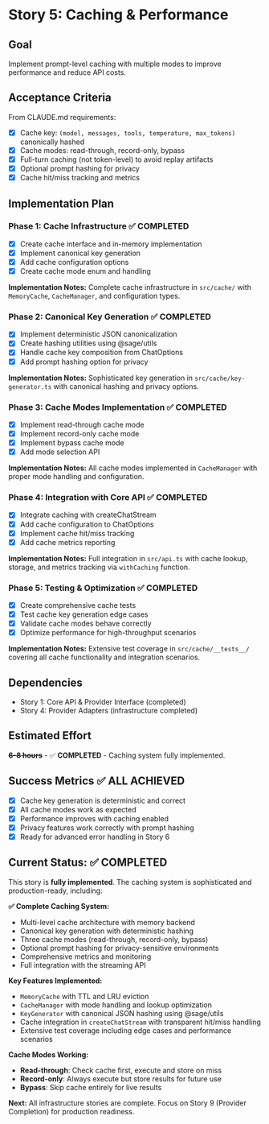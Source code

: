 # Story 5: Caching & Performance

## Goal

Implement prompt-level caching with multiple modes to improve performance and reduce API costs.

## Acceptance Criteria

From CLAUDE.md requirements:

- [x] Cache key: `(model, messages, tools, temperature, max_tokens)` canonically hashed
- [x] Cache modes: read-through, record-only, bypass
- [x] Full-turn caching (not token-level) to avoid replay artifacts
- [x] Optional prompt hashing for privacy
- [x] Cache hit/miss tracking and metrics

## Implementation Plan

### Phase 1: Cache Infrastructure ✅ COMPLETED

- [x] Create cache interface and in-memory implementation
- [x] Implement canonical key generation
- [x] Add cache configuration options
- [x] Create cache mode enum and handling

**Implementation Notes:** Complete cache infrastructure in `src/cache/` with `MemoryCache`, `CacheManager`, and configuration types.

### Phase 2: Canonical Key Generation ✅ COMPLETED

- [x] Implement deterministic JSON canonicalization
- [x] Create hashing utilities using @sage/utils
- [x] Handle cache key composition from ChatOptions
- [x] Add prompt hashing option for privacy

**Implementation Notes:** Sophisticated key generation in `src/cache/key-generator.ts` with canonical hashing and privacy options.

### Phase 3: Cache Modes Implementation ✅ COMPLETED

- [x] Implement read-through cache mode
- [x] Implement record-only cache mode
- [x] Implement bypass cache mode
- [x] Add mode selection API

**Implementation Notes:** All cache modes implemented in `CacheManager` with proper mode handling and configuration.

### Phase 4: Integration with Core API ✅ COMPLETED

- [x] Integrate caching with createChatStream
- [x] Add cache configuration to ChatOptions
- [x] Implement cache hit/miss tracking
- [x] Add cache metrics reporting

**Implementation Notes:** Full integration in `src/api.ts` with cache lookup, storage, and metrics tracking via `withCaching` function.

### Phase 5: Testing & Optimization ✅ COMPLETED

- [x] Create comprehensive cache tests
- [x] Test cache key generation edge cases
- [x] Validate cache modes behave correctly
- [x] Optimize performance for high-throughput scenarios

**Implementation Notes:** Extensive test coverage in `src/cache/__tests__/` covering all cache functionality and integration scenarios.

## Dependencies

- Story 1: Core API & Provider Interface (completed)
- Story 4: Provider Adapters (infrastructure completed)

## Estimated Effort

**~~6-8 hours~~** - ✅ **COMPLETED** - Caching system fully implemented.

## Success Metrics ✅ ALL ACHIEVED

- [x] Cache key generation is deterministic and correct
- [x] All cache modes work as expected
- [x] Performance improves with caching enabled
- [x] Privacy features work correctly with prompt hashing
- [x] Ready for advanced error handling in Story 6

## Current Status: ✅ COMPLETED

This story is **fully implemented**. The caching system is sophisticated and production-ready, including:

**✅ Complete Caching System:**
- Multi-level cache architecture with memory backend
- Canonical key generation with deterministic hashing
- Three cache modes (read-through, record-only, bypass)
- Optional prompt hashing for privacy-sensitive environments
- Comprehensive metrics and monitoring
- Full integration with the streaming API

**Key Features Implemented:**
- `MemoryCache` with TTL and LRU eviction
- `CacheManager` with mode handling and lookup optimization
- `KeyGenerator` with canonical JSON hashing using @sage/utils
- Cache integration in `createChatStream` with transparent hit/miss handling
- Extensive test coverage including edge cases and performance scenarios

**Cache Modes Working:**
- **Read-through**: Check cache first, execute and store on miss
- **Record-only**: Always execute but store results for future use
- **Bypass**: Skip cache entirely for live results

**Next:** All infrastructure stories are complete. Focus on Story 9 (Provider Completion) for production readiness.